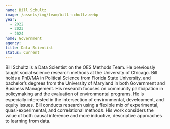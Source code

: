 ```yaml
---
name: Bill Schultz
image: /assets/img/team/bill-schultz.webp
year:
  - 2022
  - 2023
  - 2024
home: Government
agency:
title: Data Scientist
status: Current
---
```

Bill Schultz is a Data Scientist on the OES Methods Team. He previously taught social science research methods at the University of Chicago. Bill holds a PhD/MA in Political Science from Florida State University, and bachelor’s degrees from the University of Maryland in both Government and Business Management. His research focuses on community participation in policymaking and the evaluation of environmental programs. He is especially interested in the intersection of environmental, development, and equity issues. Bill conducts research using a flexible mix of experimental, quasi-experimental, and correlational methods. His work considers the value of both causal inference and more inductive, descriptive approaches to learning from data.
